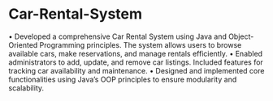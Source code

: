 # Car-Rental-System
•	Developed a comprehensive Car Rental System using Java and Object-Oriented Programming principles. The system allows users to browse available cars, make reservations, and manage rentals efficiently.
•	Enabled administrators to add, update, and remove car listings. Included features for tracking car availability and maintenance. 
•	Designed and implemented core functionalities using Java’s OOP principles to ensure modularity and scalability.

